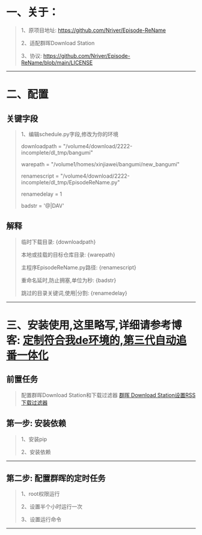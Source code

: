 # 一、关于：
>1、原项目地址: https://github.com/Nriver/Episode-ReName
>
>2、适配群晖Download Station
>
>3、协议: https://github.com/Nriver/Episode-ReName/blob/main/LICENSE
----

# 二、配置
## 关键字段
>1、编辑schedule.py字段,修改为你的环境
>
>downloadpath = "/volume4/download/2222-incomplete/dl_tmp/bangumi"
>
>warepath = "/volume1/homes/xinjiawei/bangumi/new_bangumi"
>
>renamescript = "/volume4/download/2222-incomplete/dl_tmp/EpisodeReName.py"
>
>renamedelay = 1
>
>badstr = '@|DAV'
>
## 解释
>临时下载目录: {downloadpath}
>
>本地或挂载的目标仓库目录: {warepath}
>
>主程序EpisodeReName.py路径: {renamescript}
>
>重命名延时,防止拥塞,单位为秒: {badstr}
>
>跳过的目录关键词,使用|分割: {renamedelay}
----

# 三、安装使用,这里略写,详细请参考博客: [定制符合我de环境的,第三代自动追番一体化](https://blog.jiawei.xin/?p=1019)
## 前置任务

>配置群晖Download Station和下载过滤器 [群晖 Download Station设置RSS下载过滤器](https://blog.jiawei.xin/?p=736)
>

## 第一步: 安装依赖

>1、安装pip
>
>2、安装依赖
>
----

## 第二步: 配置群晖的定时任务

>1、root权限运行
>
>2、设置半个小时运行一次
>
>3、设置运行命令
----
